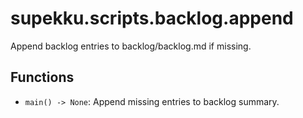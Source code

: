 # supekku.scripts.backlog.append

Append backlog entries to backlog/backlog.md if missing.

## Functions

- `main() -> None`: Append missing entries to backlog summary.
